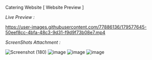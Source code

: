 Catering Website [ Website Preview ] 


*Live Preview :*

https://user-images.githubusercontent.com/77886136/179577645-50eef8cc-4bfa-48c3-9d31-f9d9f73b08e7.mp4

*ScreenShots Attachment :*

![Screenshot (180)](https://user-images.githubusercontent.com/77886136/178787907-8ec6965e-b327-434e-b780-4e0def041f5a.png)
![image](https://user-images.githubusercontent.com/77886136/177640992-100f1b38-d84f-4b4b-b51d-081274cbe805.png)
![image](https://user-images.githubusercontent.com/77886136/177641044-f23372cc-7bdd-44aa-9f9f-cdad0aeebaa1.png)
![image](https://user-images.githubusercontent.com/77886136/177641050-0544633f-cf70-49ae-b863-4c0a2462cce9.png)
